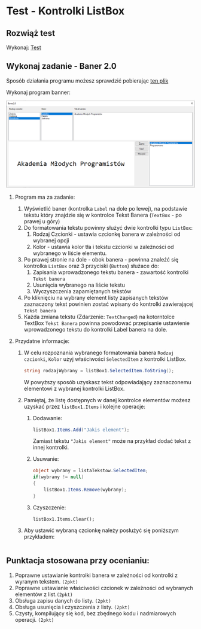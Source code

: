 # Test - Kontrolki ListBox

## Rozwiąż test

Wykonaj: [Test](http://bit.ly/AkademiaMP_P2T3)

## Wykonaj zadanie - Baner 2.0

Sposób działania programu możesz sprawdzić pobierając [ten plik](Download/Test_Baner2.0.zip)

Wykonaj program banner:

![okno](Grafiki/T14_5_screen01.png)

1. Program ma za zadanie:
   1. Wyświetlić baner (kontrolka `Label` na dole po lewej), na podstawie tekstu który znajdzie się w kontrolce Tekst Banera (`TextBox` - po prawej u góry)
   2. Do formatowania tekstu powinny służyć dwie kontrolki typu `ListBox`:
      1. Rodzaj Czcionki - ustawia czcionkę banera w zależności od wybranej opcji
      2. Kolor - ustawia kolor tła i tekstu czcionki w zależności od wybranego w liście elementu.
   3. Po prawej stronie na dole - obok banera - powinna znaleźć się kontrolka `ListBox` oraz 3 przyciski (`Button`) służace do:
      1. Zapisania wprowadzonego tekstu banera - zawartość kontrolki `Tekst banera`
      2. Usunięcia wybranego na liście tekstu 
      3. Wyczyszczenia zapamiętanych tekstów
   4. Po kliknięciu na wybrany element listy zapisanych tekstów  zaznaczony tekst powinien zostać wpisany do kontrolki zawierającej `Tekst banera`
   5. Każda zmiana tekstu (Zdarzenie: `TextChanged`) na kotorntolce TextBox `Tekst Banera` powinna powodować przepisanie ustawienie wprowadzonego tekstu do kontrolki Label banera na dole.



2. Przydatne informacje:
   1. W celu rozpoznania wybranego formatowania banera `Rodzaj czcionki`, `Kolor` użyj właściwości `SelectedItem` z kontrolki ListBox.
        ```csharp
        string rodzajWybrany = listBox1.SelectedItem.ToString();
        ```
        W powyższy sposób uzyskasz tekst odpowiadający zaznaczonemu elementowi z wybranej kontrolki ListBox.

   2. Pamiętaj, że listę dostępnych w danej kontrolce elementów możesz uzyskać przez `listBox1.Items` i kolejne operacje:
      1. Dodawanie: 
            ```csharp
            listBox1.Items.Add("Jakis element");
            ```
            Zamiast tekstu `"Jakis element"` może na przykład dodać tekst z innej kontrolki.

      2. Usuwanie: 
            ```csharp
            object wybrany = listaTekstow.SelectedItem;
            if(wybrany != null)
            {
                listBox1.Items.Remove(wybrany);
            }
            ```

      3. Czyszczenie: 
            ```
            listBox1.Items.Clear();
            ```
   3. Aby ustawić wybraną czcionkę należy posłużyć się poniższym przykładem: 
   
   ```csharp
   ```
        
## Punktacja stosowana przy ocenianiu:
1. Poprawne ustawianie kontrolki banera w zależności od kontrolki z wyranym tekstem. `(2pkt)`
2. Poprawne ustawianie właściwości czcionek w zależności od wybranych elementów z list.`(2pkt)`
3. Obsługa zapisu danych do listy. `(2pkt)`
4. Obsługa usunięcia i czyszczenia z listy. `(2pkt)`
5. Czysty, kompilujący się kod, bez zbędnego kodu i nadmiarowych operacji. `(2pkt)`